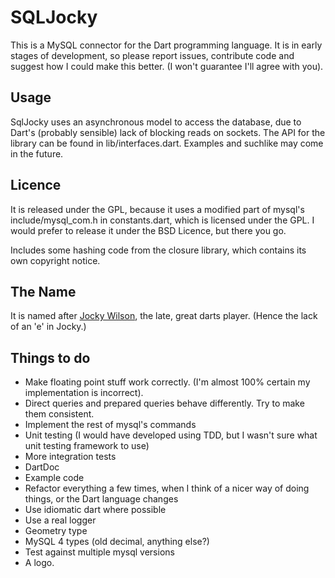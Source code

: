 SQLJocky
========

This is a MySQL connector for the Dart programming language. It is in early stages of development,
so please report issues, contribute code and suggest how I could make this better. (I won't 
guarantee I'll agree with you).

Usage
-----

SqlJocky uses an asynchronous model to access the database, due to Dart's (probably sensible) lack 
of blocking reads on sockets. The API for the library can be found in lib/interfaces.dart. Examples
and suchlike may come in the future.

Licence
-------

It is released under the GPL, because it uses a modified part of mysql's include/mysql_com.h in constants.dart, 
which is licensed under the GPL. I would prefer to release it under the BSD Licence, but there you go.

Includes some hashing code from the closure library, which contains its own copyright notice.

The Name
--------

It is named after [Jocky Wilson](http://en.wikipedia.org/wiki/Jocky_Wilson), the late, great 
darts player. (Hence the lack of an 'e' in Jocky.)

Things to do
------------

* Make floating point stuff work correctly. (I'm almost 100% certain my implementation is incorrect).
* Direct queries and prepared queries behave differently. Try to make them consistent.
* Implement the rest of mysql's commands
* Unit testing (I would have developed using TDD, but I wasn't sure what unit testing framework to use)
* More integration tests
* DartDoc
* Example code
* Refactor everything a few times, when I think of a nicer way of doing things, or the Dart language changes
* Use idiomatic dart where possible
* Use a real logger
* Geometry type
* MySQL 4 types (old decimal, anything else?)
* Test against multiple mysql versions
* A logo.
